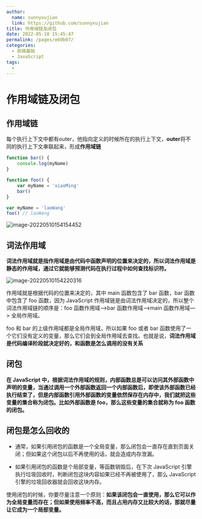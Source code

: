 ```yaml
---
author: 
  name: sunnyxujian
  link: https://github.com/sunnyxujian
title: 作用域链及闭包
date: 2022-05-10 15:45:47
permalink: /pages/e69b07/
categories: 
  - 前端基础
  - JavaScript
tags: 
  - 
---
```

# 作用域链及闭包

## 作用域链

每个执行上下文中都有outer，他指向定义的时候所在的执行上下文，**outer**将不同的执行上下文串联起来，形成**作用域链**

```js
function bar() {
    console.log(myName)
}

function foo() {
    var myName = 'xiaoMing'
    bar()
}

var myName = 'laoWang'
foo() // laoWang
```



![image-20220510154154452](https://raw.githubusercontent.com/sunnyxujian/image-store/main/image-20220510154154452.png)

## 词法作用域

**词法作用域就是指作用域是由代码中函数声明的位置来决定的，所以词法作用域是静态的作用域，通过它就能够预测代码在执行过程中如何查找标识符。**

![image-20220510154220316](https://raw.githubusercontent.com/sunnyxujian/image-store/main/image-20220510154220316.png)

作用域就是根据代码的位置来决定的，其中 main 函数包含了 bar 函数，bar 函数中包含了 foo 函数，因为 JavaScript 作用域链是由词法作用域决定的，所以整个词法作用域链的顺序是：foo 函数作用域—>bar 函数作用域—>main 函数作用域—> 全局作用域。



foo 和 bar 的上级作用域都是全局作用域，所以如果 foo 或者 bar 函数使用了一个它们没有定义的变量，那么它们会到全局作用域去查找。也就是说，**词法作用域是代码编译阶段就决定好的，和函数是怎么调用的没有关系**



## 闭包

**在 JavaScript 中，根据词法作用域的规则，内部函数总是可以访问其外部函数中声明的变量，当通过调用一个外部函数返回一个内部函数后，即使该外部函数已经执行结束了，但是内部函数引用外部函数的变量依然保存在内存中，我们就把这些变量的集合称为闭包。比如外部函数是 foo，那么这些变量的集合就称为 foo 函数的闭包。**



## 闭包是怎么回收的

- 通常，如果引用闭包的函数是一个全局变量，那么闭包会一直存在直到页面关闭；但如果这个闭包以后不再使用的话，就会造成内存泄漏。

- 如果引用闭包的函数是个局部变量，等函数销毁后，在下次 JavaScript 引擎执行垃圾回收时，判断闭包这块内容如果已经不再被使用了，那么 JavaScript 引擎的垃圾回收器就会回收这块内存。

使用闭包的时候，你要尽量注意一个原则：**如果该闭包会一直使用，那么它可以作为全局变量而存在；但如果使用频率不高，而且占用内存又比较大的话，那就尽量让它成为一个局部变量。**